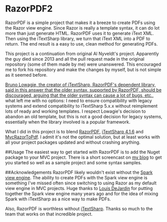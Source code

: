 RazorPDF2
==============

RazorPDF is a simple project that makes it a breeze to create PDFs using the Razor view engine. Since Razor is really a template syntax, it can do lot more than just generate HTML.  RazorPDF uses it to generate iText XML. Then using the iTextSharp library, we turn that iText XML into a PDF to return. The end result is a easy to use, clean method for generating PDFs.

This project is a continuation from original Al Nyveldt's project. Apparently the guy died since 2013 and all the pull request made in the original repository (some of them made by me) were unanswered. This encouraged me to fork his repository and make the changes by myself, but is not simple as it seemed before.

[Bruno Lowagie, the creator of iTextSharp, RazorPDF's dependent library, said in this answer that the older syntax, supported by RazorPDF, should be discouraged,  arguing that the older syntax can cause a lot of bugs, etc.](http://stackoverflow.com/a/16109107/1314276), what left me with no options: I need to ensure compatibility with legacy systems and extend compatibility to iTextSharp 5.x.x without reimplement lots of ready and working templates. I respect Lowagie's decision to abandon an old template, but this is not a good decision for legacy systems, essentially when the library involved is a popular framework.

What I did in this project is to blend [RazorPDF](https://github.com/RazorAnt/RazorPDF), [iTextSharp 4.1.6](https://github.com/cigano/iTextSharp-4.1.6) and [MvcRazorToPdf](https://github.com/cigano/MvcRazorToPdf). I admit it's not the optimal solution, but at least works with all your project packages updated and without crashing anything. 

##Usage
The easiest way to get started with RazorPDF is to add the Nuget package to your MVC project. There is a short screencast on [my blog](http://nyveldt.com/blog/page/razorpdf) to get you started so well as a sample project and some syntax samples.

##Acknowledgements
RazorPDF likely wouldn't exist without the [Spark view engine](http://sparkviewengine.com/). The ability to create PDFs with the Spark view engine is something I've missed often since switching to using Razor as my default view engine in MVC projects. Huge thanks to [Louis DeJardin](http://whereslou.com/) for putting together the Spark view engine many years ago and for the idea of mixing Spark with iTextSharp as a nice way to make PDFs.

Also, RazorPDF is worthless without [iTextSharp](http://sourceforge.net/projects/itextsharp/).  Thanks so much to the team that works on that incredible project.

